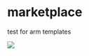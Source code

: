 # marketplace
test for arm templates

<a href="https://portal.azure.com/#create/Microsoft.Template/uri/https%3A%2F%2Fraw.githubusercontent.com%2Fm-bogdan%2Fazure-test%2Fmaster%2Fmarketplace%2Fazuredeploy.json" target="_blank">
    <img src="http://azuredeploy.net/deploybutton.png"/>
</a>

